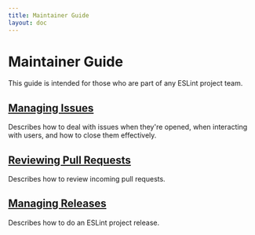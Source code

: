 ```yaml
---
title: Maintainer Guide
layout: doc
---
```


# Maintainer Guide

This guide is intended for those who are part of any ESLint project team.

## [Managing Issues](issues.html)

Describes how to deal with issues when they're opened, when interacting with users, and how to close them effectively.

## [Reviewing Pull Requests](pullrequests.html)

Describes how to review incoming pull requests.

## [Managing Releases](releases.html)

Describes how to do an ESLint project release.
